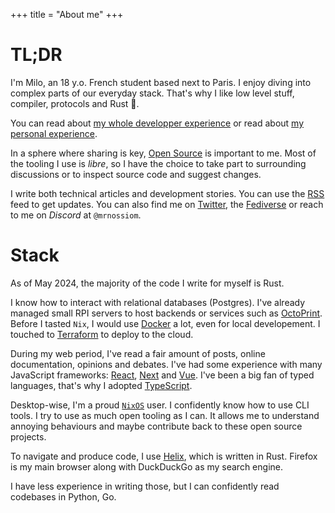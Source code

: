 +++
title = "About me"
+++

# TL;DR
<!-- keep this part synced with homepage -->

I'm Milo, an 18 y.o. French student based next to Paris. I enjoy diving into complex parts of our everyday stack. That's why I like low level stuff, compiler, protocols and Rust 🦀.

You can read about [my whole developper experience](@/programmer-bio.md) or read about [my personal experience](@/life-bio.md).

In a sphere where sharing is key, [Open Source](https://opensource.org/osd) is important to me. Most of the tooling I use is *libre*, so I have the choice to take part to surrounding discussions or to inspect source code and suggest changes.

I write both technical articles and development stories. You can use the [RSS](/atom.xml) feed to get updates. You can also find me on [Twitter](https://twitter.com/milomoisson), the [Fediverse](https://elk.zone/fosstodon.org/@milomoisson) or reach to me on _Discord_ at `@mrnossiom`.

# Stack

As of May 2024, the majority of the code I write for myself is Rust.

I know how to interact with relational databases (Postgres). I've already managed small RPI servers to host backends or services such as [OctoPrint]. Before I tasted `Nix`, I would use [Docker] a lot, even for local developement. I touched to [Terraform] to deploy to the cloud.

During my web period, I've read a fair amount of posts, online documentation, opinions and debates. I've had some experience with many JavaScript frameworks: [React], [Next] and [Vue]. I've been a big fan of typed languages, that's why I adopted [TypeScript].

Desktop-wise, I'm a proud [`NixOS`] user. I confidently know how to use CLI tools. I try to use as much open tooling as I can. It allows me to understand annoying behaviours and maybe contribute back to these open source projects.

To navigate and produce code, I use [Helix], which is written in Rust. Firefox is my main browser along with DuckDuckGo as my search engine.

I have less experience in writing those, but I can confidently read codebases in Python, Go.

[`NixOS`]: https://nixos.org/
[Helix]: https://helix-editor.com/
[RPI]: https://en.wikipedia.org/wiki/Raspberry_Pi
[OctoPrint]: https://en.wikipedia.org/wiki/OctoPrint
[Docker]: https://en.wikipedia.org/wiki/Docker_(software)
[Terraform]: https://en.wikipedia.org/wiki/Terraform_(software)

[React]: https://react.dev/
[Next]: https://nextjs.org/
[Vue]: https://vuejs.org/
[TypeScript]: https://www.typescriptlang.org/
